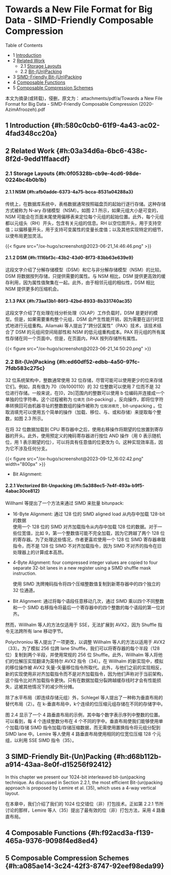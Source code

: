 # Towards a New File Format for Big Data - SIMD-Friendly Composable Compression


<div class="ox-hugo-toc toc has-section-numbers">

<div class="heading">Table of Contents</div>

- <span class="section-num">1</span> [Introduction](#h:580c0cb0-61f9-4a43-ac02-4fad348cc20a)
- <span class="section-num">2</span> [Related Work](#h:03a34d6a-6bc6-438c-8f2d-9edd1ffaacdf)
    - <span class="section-num">2.1</span> [Storage Layouts](#h:0f05328b-cb9e-4cd6-98de-0224bc4b0b1b)
    - <span class="section-num">2.2</span> [Bit-(Un)Packing](#h:ed60df52-edbb-4a50-97fc-7fdb583c275c)
- <span class="section-num">3</span> [SIMD-Friendly Bit-(Un)Packing](#h:d68b112b-a914-43aa-8e0f-d15256f92412)
- <span class="section-num">4</span> [Composable Functions](#h:f92acd3a-f139-465a-9376-9098f4ed8ed4)
- <span class="section-num">5</span> [Composable Compression Schemes](#h:a085ae14-3c24-42f3-8747-92eef98eda99)

</div>
<!--endtoc-->


本文为摘录(或转载)，侵删，原文为： attachments/pdf/a/Towards a New File Format for Big Data - SIMD-Friendly Composable Compression (2020-AzimAfroozeh).pdf



## <span class="section-num">1</span> Introduction {#h:580c0cb0-61f9-4a43-ac02-4fad348cc20a}


## <span class="section-num">2</span> Related Work {#h:03a34d6a-6bc6-438c-8f2d-9edd1ffaacdf}


### <span class="section-num">2.1</span> Storage Layouts {#h:0f05328b-cb9e-4cd6-98de-0224bc4b0b1b}


#### <span class="section-num">2.1.1</span> NSM {#h:afb0adde-6373-4a75-bcca-8531a04288a3}

传统上，在数据库系统中，表格数据通常按照磁盘页的起始行逐行存储。这种存储方式被称为 N-ary
存储模型（NSM）。如图 2.1 所示，如果元组大小是可变的，NSM 可能会在页面末尾使用偏移表来定位每个元组的起始位置。此外，每个元组都以元组头（RH）开头，包含有关元组的信息。RH 以空位图开头，用于支持空值；以偏移量开头，用于支持可变属性的变量长度值；以及其他实现特定的细节，以使布局更加灵活。

<a id="figure--fig:screenshot@2023-06-21-14:46:46"></a>

{{< figure src="/ox-hugo/screenshot@2023-06-21_14:46:46.png" >}}


#### <span class="section-num">2.1.2</span> DSM {#h:1116bf3c-43b2-43d0-8f73-83bb63e639e9}

这段文字介绍了分解存储模型（DSM）和它与非分解存储模型（NSM）的比较。DSM 将数据按列存储，只提供需要的属性。与 NSM 相比，DSM 提供更高效的缓存利用，因为属性值聚集在一起。此外，由于相邻元组的相似性，DSM 相比 NSM 提供更多的压缩机会。


#### <span class="section-num">2.1.3</span> PAX {#h:73aa13b1-86f3-42bd-8933-8b331740ac35}

这段文字介绍了在处理在线分析处理（OLAP）工作负载时，DSM 是更好的模型。但是，如果需要重构整个元组，DSM 会产生性能开销，因为需要在运行时显式地进行元组重构。Ailamaki 等人提出了“跨分区属性”（PAX）技术，该技术结合了 DSM 的元组间空间局部性和 NSM 的低元组重构成本。PAX 将元组的所有属性存储在同一个页面中。但是，在页面内，PAX 按列存储所有属性。

<a id="figure--fig:screenshot@2023-06-21-14:50:20"></a>

{{< figure src="/ox-hugo/screenshot@2023-06-21_14:50:20.png" >}}


### <span class="section-num">2.2</span> Bit-(Un)Packing {#h:ed60df52-edbb-4a50-97fc-7fdb583c275c}

32 位系统架构中，整数通常使用 32 位存储，尽管可能可以使用更少的位来存储它们。例如，具有值为 70（0b1000110）的 32 位整数可以使用 7 位而不是 32 位进行存储。一般来说，在[0，2b]范围内的整数可以使用 b 位编码并连接成一个单独的位字符串。这个过程被称为 `位填充`
(bit-packing) 。反向操作，即将位字符串转换回可由机器寻址的整数数组的操作被称为 `位取消填充` , bit-unpacking 。位取消填充可以使用五个简单的操作（加载、移位、与、或和存储）来提取每个整数，如图 2.3 所示。

在将 32 位数据加载到 CPU 寄存器中之后，使用右移操作将期望的位放置到寄存器的开头。此外，使用预定义的掩码寄存器进行按位 AND 操作（用 0 表示随机位，用 1 表示期望的位），可以将具有任意值的位更改为 0。这种实现效率高，因为它不涉及任何分支。

<a id="figure--fig:screenshot@2023-09-12-16:02:42"></a>

{{< figure src="/ox-hugo/screenshot@2023-09-12_16:02:42.png" width="800px" >}}

-   Bit Alignment:


#### <span class="section-num">2.2.1</span> Vectorized Bit-Unpacking {#h:5a388ec5-7e4f-493a-b9f5-4abac30ce812}

Willhaml 等提出了一个方法来通过 SIMD 来批量 bitunpack:

-   16-Byte Alignment: 通过 128 位的 SIMD aligned load 从内存中加载 128-bit 的数据 <br />
    使用一个 128 位的 SIMD 对齐加载指令从内存中加载 128 位的数据。对于一些位宽值，比如 9，第一个整数值可能不完全加载，因为它跨越了两个 128 位的寄存器。为了处理这些情况，作者更喜欢使用一个 128 位 SIMD 寄存器串联指令，而不是 128 位 SIMD 不对齐加载指令，因为 SIMD
    不对齐的指令在旧处理器上的计算成本高昂。

-   4-Byte Alignment: four compressed integer values are copied to four separate 32-bit
    lanes in a new register using a SIMD shuffle mask instruction.

    使用 SIMD 洗牌掩码指令将四个压缩整数值复制到新寄存器中的四个独立的 32 位通道。

-   Bit Alignment: 通过将每个语段任意移动几次，通过 SIMD 乘以四个不同整数和一个 SIMD 右移指令将最后一个寄存器中的四个整数的每个语段的第一位对齐。

然而，Willhalm 等人的方法仅适用于 SSE，无法扩展到 AVX2，因为 Shuffle 指令无法跨所有 lane 移动字节。

Polychroniou 等人提出了一项更改，以调整 Willhalm 等人的方法以适用于 AVX2（33）。为了模拟 256 位跨 lane Shuffle，我们可以将寄存器的每个半段（128 位）复制到两个半段，并使用常规的 256 位 Shuffle。此外，Willhalm 等人将他们的位解压实现翻译为英特尔 AVX2 指令（34）。在 Willhalm 的新实现中，模拟的移位操作被 AVX2 矢量-矢量移位指令所取代。此外，与他们之前的实现相反，新的实现使用非对齐加载指令而不是对齐加载指令，因为他们声称对于当前架构，这个指令比对齐加载指令更快。只有在数据加载分裂跨越缓存线时才会有性能损失，这被其他情况下的减少所分摊。

除了水平布局（即连续存储元组）外，Schlegel 等人提出了一种称为垂直布局的替代布局（2）。在
k-垂直布局中，k个连续的位压缩元组存储在不同的存储字中。

图 2.4 显示了一个 4 路垂直布局的示例，其中每个数字表示序列中整数的位置。可以看到，每 4
个连续整数分布在 4 个不同的字中。垂直布局使我们能够使用单个加载/存储 SIMD 指令加载/存储压缩数据，而无需使用置换指令将元组分配到 SIMD lane 中。Lemire 等人使用 4 路垂直布局使用相同的位宽位压缩 128 个元组，以利用 SSE SIMD 指令（35）。


## <span class="section-num">3</span> SIMD-Friendly Bit-(Un)Packing {#h:d68b112b-a914-43aa-8e0f-d15256f92412}

In this chapter we present our 1024-bit interleaved bit-(un)packing technique. As discussed
in Section 2.2.1, the most efficient Bit-(un)packing approach is proposed by Lemire et
al. (35), which uses a 4-way vertical layout.

在本章中，我们介绍了我们的 1024 位交错位（非）打包技术。正如第 2.2.1 节所讨论的那样，Lemire 等人（35）提出了最有效的位（非）打包方法，采用 4 路垂直布局。


## <span class="section-num">4</span> Composable Functions {#h:f92acd3a-f139-465a-9376-9098f4ed8ed4}


## <span class="section-num">5</span> Composable Compression Schemes {#h:a085ae14-3c24-42f3-8747-92eef98eda99}

